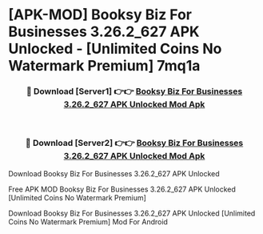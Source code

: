 # [APK-MOD] Booksy Biz  For Businesses 3.26.2_627 APK Unlocked - [Unlimited Coins No Watermark Premium] 7mq1a



<div align="center">
<h3>🔴 Download [Server1] 👉👉 <a href="https://momento.my/?title=Booksy_Biz__For_Businesses_3.26.2_627_APK_Unlocked">Booksy Biz  For Businesses 3.26.2_627 APK Unlocked Mod Apk</a></h3><br>

<h3>🔴 Download [Server2] 👉👉 <a href="https://momento.my/?title=Booksy_Biz__For_Businesses_3.26.2_627_APK_Unlocked">Booksy Biz  For Businesses 3.26.2_627 APK Unlocked Mod Apk</a></h3>
</div>



Download Booksy Biz  For Businesses 3.26.2_627 APK Unlocked 

Free APK MOD Booksy Biz  For Businesses 3.26.2_627 APK Unlocked [Unlimited Coins No Watermark Premium]

Download Booksy Biz  For Businesses 3.26.2_627 APK Unlocked [Unlimited Coins No Watermark Premium] Mod For Android
